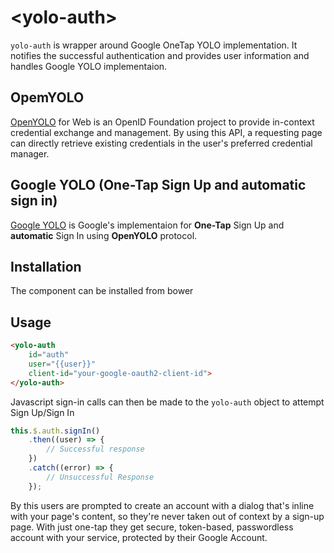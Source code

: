 # \<yolo-auth\>

`yolo-auth` is wrapper around Google OneTap YOLO implementation. It notifies the successful authentication and provides user information and handles Google YOLO implementaion.

## OpemYOLO

[OpenYOLO](https://github.com/openid/OpenYOLO-Web) for Web is an OpenID Foundation project to provide in-context credential exchange and management. By using this API, a requesting page can directly retrieve existing credentials in the user's preferred credential manager.

## Google YOLO (One-Tap Sign Up and automatic sign in)

[Google YOLO](https://developers.google.com/identity/one-tap/web/overview) is Google's implementaion for **One-Tap** Sign Up and **automatic** Sign In using **OpenYOLO** protocol.

## Installation

The component can be installed from bower

## Usage

```html
<yolo-auth
	id="auth"
	user="{{user}}"
	client-id="your-google-oauth2-client-id">
</yolo-auth>
```

Javascript sign-in calls can then be made to the `yolo-auth` object to attempt Sign Up/Sign In

```javascript
this.$.auth.signIn()
	.then((user) => {
		// Successful response
	})
	.catch((error) => {
		// Unsuccessful Response
	});
```

By this users are prompted to create an account with a dialog that's inline with your page's content, so they're never taken out of context by a sign-up page. With just one-tap they get secure, token-based, passwordless account with your service, protected by their Google Account.